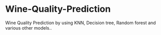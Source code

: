 # Wine-Quality-Prediction
Wine Quality Prediction by using KNN, Decision tree, Random forest and various other models..
